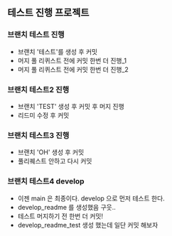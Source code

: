 ## 테스트 진행 프로젝트

### 브랜치 테스트 진행
* 브랜치 '테스트'를 생성 후 커밋
* 머지 풀 리퀴스트 전에 커밋 한번 더 진행_1
* 머지 풀 리퀴스트 전에 커밋 한번 더 진행_2


### 브랜치 테스트2 진행
* 브랜치 'TEST' 생성 후 커밋 후 머지 진행
* 리드미 수정 후 커밋

### 브랜치 테스트3 진행
* 브랜치 'OH' 생성 후 커밋
* 풀리퀘스트 안하고 다시 커밋

### 브랜치 테스트4 develop
* 이젠 main 은 최종이다. develop 으로 먼저 테스트 한다. 
* develop_readme 를 생성했음 구웃..
* 테스트 머지하기 전 한번 더 커밋!
* develop_readme_test 생성 했는데 일단 커밋 해보자